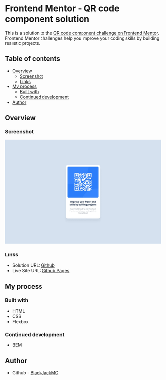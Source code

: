 # Frontend Mentor - QR code component solution

This is a solution to the [QR code component challenge on Frontend Mentor](https://www.frontendmentor.io/challenges/qr-code-component-iux_sIO_H). Frontend Mentor challenges help you improve your coding skills by building realistic projects. 

## Table of contents

- [Overview](#overview)
  - [Screenshot](#screenshot)
  - [Links](#links)
- [My process](#my-process)
  - [Built with](#built-with)
  - [Continued development](#continued-development)
- [Author](#author)

## Overview

### Screenshot

![screenshot](./screenshot.jpg)

### Links

- Solution URL: [Github](https://github.com/BlackJackMC/fm-qr-code)
- Live Site URL: [Github Pages](https://blackjackmc.github.io/fm-qr-code/)

## My process

### Built with

- HTML
- CSS
- Flexbox


### Continued development

- BEM

## Author

- Github - [BlackJackMC](https://github.com/BlackJackMC)
